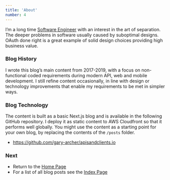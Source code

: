 ```yaml
---
title: 'About'
number: 4
---
```


I’m a long time [Software Engineer](https://www.linkedin.com/in/gary-archer-6b3613153/) with an interest in the art of separation. The deeper problems in software usually caused by suboptimal designs. OAuth done right is a great example of solid design choices providing high business value.

### Blog History

I wrote this blog’s main content from 2017-2019, with a focus on non-functional coded requirements during modern API, web and mobile development. I still refine content occasionally, in line with design or technology improvements that enable my requirements to be met in simpler ways.

### Blog Technology

The content is built as a basic Next.js blog and is available in the following GitHub repository. I deploy it as static content to AWS Cloudfront so that it performs well globally. You might use the content as a starting point for your own blog, by replacing the contents of the `/posts` folder.

- https://github.com/gary-archer/apisandclients.io

### Next

- Return to the [Home Page](/)
- For a list of all blog posts see the [Index Page](/posts/index)